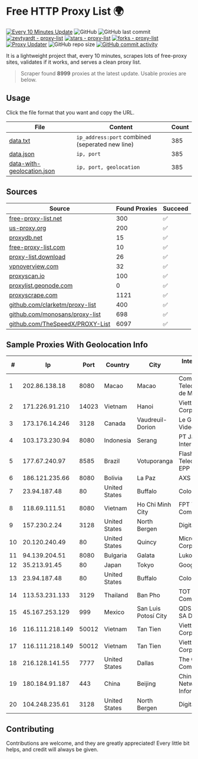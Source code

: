 
# Free HTTP Proxy List 🌍

[![Every 10 Minutes Update](https://github.com/mertguvencli/http-proxy-list/actions/workflows/main.yml/badge.svg?branch=main)](https://github.com/mertguvencli/http-proxy-list/actions/workflows/main.yml)
![GitHub](https://img.shields.io/github/license/mertguvencli/http-proxy-list)
![GitHub last commit](https://img.shields.io/github/last-commit/mertguvencli/http-proxy-list)
[![zevtyardt - proxy-list](https://img.shields.io/static/v1?label=zevtyardt&message=proxy-list&color=blue&logo=github)](https://github.com/zevtyardt/proxy-list "Go to GitHub repo")
[![stars - proxy-list](https://img.shields.io/github/stars/zevtyardt/proxy-list?style=social)](https://github.com/zevtyardt/proxy-list)
[![forks - proxy-list](https://img.shields.io/github/forks/zevtyardt/proxy-list?style=social)](https://github.com/zevtyardt/proxy-list)
[![Proxy Updater](https://github.com/zevtyardt/proxy-list/workflows/Proxy%20Updater/badge.svg)](https://github.com/zevtyardt/proxy-list/actions?query=workflow:"Proxy+Updater")
![GitHub repo size](https://img.shields.io/github/repo-size/zevtyardt/proxy-list)
[![GitHub commit activity](https://img.shields.io/github/commit-activity/m/zevtyardt/proxy-list?logo=commits)](https://github.com/zevtyardt/proxy-list/commits/main)

It is a lightweight project that, every 10 minutes, scrapes lots of free-proxy sites, validates if it works, and serves a clean proxy list.

> Scraper found **8999** proxies at the latest update. Usable proxies are below.

## Usage

Click the file format that you want and copy the URL.

|File|Content|Count|
|----|-------|-----|
|[data.txt](https://raw.githubusercontent.com/mertguvencli/http-proxy-list/main/proxy-list/data.txt)|`ip_address:port` combined (seperated new line)|385|
|[data.json](https://raw.githubusercontent.com/mertguvencli/http-proxy-list/main/proxy-list/data.json)|`ip, port`|385|
|[data-with-geolocation.json](https://raw.githubusercontent.com/mertguvencli/http-proxy-list/main/proxy-list/data-with-geolocation.json)|`ip, port, geolocation`|385|

## Sources

|Source|Found Proxies|Succeed|
|------|-------------|-------|
|[free-proxy-list.net](https://free-proxy-list.net)|300|✅|
|[us-proxy.org](https://www.us-proxy.org)|200|✅|
|[proxydb.net](http://proxydb.net)|15|✅|
|[free-proxy-list.com](https://free-proxy-list.com/?page=&port=&type%5B%5D=http&type%5B%5D=https&up_time=0&search=Search)|10|✅|
|[proxy-list.download](https://www.proxy-list.download/HTTP)|26|✅|
|[vpnoverview.com](https://vpnoverview.com/privacy/anonymous-browsing/free-proxy-servers)|32|✅|
|[proxyscan.io](https://www.proxyscan.io)|100|✅|
|[proxylist.geonode.com](https://proxylist.geonode.com/api/proxy-list?limit=300&page=1&sort_by=lastChecked&sort_type=desc&protocols=http,https)|0|✅|
|[proxyscrape.com](https://api.proxyscrape.com/v2/?request=displayproxies&protocol=http&timeout=10000&country=all&ssl=all&anonymity=all)|1121|✅|
|[github.com/clarketm/proxy-list](https://raw.githubusercontent.com/clarketm/proxy-list/master/proxy-list-raw.txt)|400|✅|
|[github.com/monosans/proxy-list](https://raw.githubusercontent.com/monosans/proxy-list/main/proxies/http.txt)|698|✅|
|[github.com/TheSpeedX/PROXY-List](https://raw.githubusercontent.com/TheSpeedX/PROXY-List/master/http.txt)|6097|✅|


## Sample Proxies With Geolocation Info

|#|Ip|Port|Country|City|Internet Service Provider|
|-|--|----|-------|----|-------------------------|
|1|202.86.138.18|8080|Macao|Macao|Companhia de Telecomunicacoes de Macau|
|2|171.226.91.210|14023|Vietnam|Hanoi|Viettel Corporation|
|3|173.176.14.246|3128|Canada|Vaudreuil-Dorion|Le Groupe Videotron Ltee|
|4|103.173.230.94|8080|Indonesia|Serang|PT Jaringan Internet Banten|
|5|177.67.240.97|8585|Brazil|Votuporanga|Flash Net Brasil Telecom Ltda - EPP|
|6|186.121.235.66|8080|Bolivia|La Paz|AXS Bolivia S. A.|
|7|23.94.187.48|80|United States|Buffalo|ColoCrossing|
|8|118.69.111.51|8080|Vietnam|Ho Chi Minh City|FPT Telecom Company|
|9|157.230.2.24|3128|United States|North Bergen|DigitalOcean, LLC|
|10|20.120.240.49|80|United States|Quincy|Microsoft Corporation|
|11|94.139.204.51|8080|Bulgaria|Galata|Lukovitnet Ltd.|
|12|35.213.91.45|80|Japan|Tokyo|Google LLC|
|13|23.94.187.48|80|United States|Buffalo|ColoCrossing|
|14|113.53.231.133|3129|Thailand|Ban Pho|TOT Public Company Limited|
|15|45.167.253.129|999|Mexico|San Luis Potosí City|QDS NETWORKS SA DE CV|
|16|116.111.218.149|50012|Vietnam|Tan Tien|Viettel Corporation|
|17|116.111.218.149|50012|Vietnam|Tan Tien|Viettel Corporation|
|18|216.128.141.55|7777|United States|Dallas|The Constant Company|
|19|180.184.91.187|443|China|Beijing|China Internet Network Information Center|
|20|104.248.235.61|3128|United States|North Bergen|DigitalOcean, LLC|



## Contributing

Contributions are welcome, and they are greatly appreciated! Every
little bit helps, and credit will always be given.

